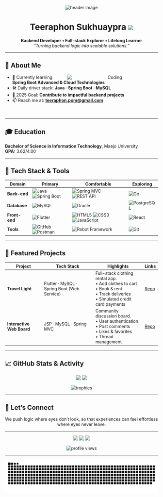 <!-- Banner / Cover -->
<p align="center">
  <img src="https://capsule-render.vercel.app/api?type=waving&color=0:00b4db,100:0083b0&height=230&section=header&text=Backend%20Developer&fontSize=45&fontColor=ffffff&animation=fadeIn&fontAlignY=40" alt="header image" />
</p>

<h1 align="center">Teeraphon Sukhuaypra</span> <img height="30" src="https://em-content.zobj.net/thumbs/120/apple/354/waving-hand_1f44b.png" /></h1>

<p align="center">
  <strong>Backend Developer • Full-stack Explorer • Lifelong Learner</strong><br/>
  <em>“Turning backend logic into scalable solutions.”</em>
</p>

---

## 🚀 About Me
<p align="center">
  <img align="right" alt="Coding" width="300" src="https://media.giphy.com/media/qgQUggAC3Pfv687qPC/giphy.gif" />
</p>

- 🌱 Currently learning **Spring Boot Advanced & Cloud Technologies**  
- 🛠 Daily driver stack: **Java · Spring Boot · MySQL**  
- 🎯 2025 Goal: **Contribute to impactful backend projects**  
- 📫 Reach me at: **teeraphon.pom@gmail.com**

<br clear="right"/>

---

## 🎓 Education
**Bachelor of Science in Information Technology**, Maejo University  
**GPA:** 3.62/4.00

---

## 🧰 Tech Stack & Tools
<div align="center">

| **Domain**   | **Primary** | **Comfortable** | **Exploring** |
|--------------|-------------|-----------------|---------------|
| **Back-end** | ![Java](https://img.shields.io/badge/Java-007396?logo=java&logoColor=white) ![Spring Boot](https://img.shields.io/badge/SpringBoot-6DB33F?logo=springboot&logoColor=white) | ![Spring MVC](https://img.shields.io/badge/SpringMVC-6DB33F?logo=spring&logoColor=white) ![REST API](https://img.shields.io/badge/REST_API-02569B?logo=fastapi&logoColor=white) | ![Go](https://img.shields.io/badge/Go-00ADD8?logo=go&logoColor=white) |
| **Database** | ![MySQL](https://img.shields.io/badge/MySQL-4479A1?logo=mysql&logoColor=white) | ![Oracle](https://img.shields.io/badge/Oracle-F80000?logo=oracle&logoColor=white) | ![PostgreSQL](https://img.shields.io/badge/PostgreSQL-4169E1?logo=postgresql&logoColor=white) |
| **Front-end**| ![Flutter](https://img.shields.io/badge/Flutter-02569B?logo=flutter&logoColor=white) | ![HTML5](https://img.shields.io/badge/HTML5-E34F26?logo=html5&logoColor=white) ![CSS3](https://img.shields.io/badge/CSS3-1572B6?logo=css3&logoColor=white) ![JavaScript](https://img.shields.io/badge/JavaScript-F7DF1E?logo=javascript&logoColor=black) | ![React](https://img.shields.io/badge/React-20232A?logo=react&logoColor=61DAFB) |
| **Tools**    | ![GitHub](https://img.shields.io/badge/GitHub-181717?logo=github&logoColor=white) ![Postman](https://img.shields.io/badge/Postman-FF6C37?logo=postman&logoColor=white) | ![Robot Framework](https://img.shields.io/badge/RobotFramework-000000?logo=robotframework&logoColor=white) | ![Git](https://img.shields.io/badge/Git-F05032?logo=git&logoColor=white) |

</div>

---

## 📌 Featured Projects
<div align="center">

| **Project** | **Tech Stack** | **Highlights** | **Links** |
|-------------|----------------|----------------|-----------|
| **Travel Light** | Flutter · MySQL · Spring Boot (Web Service) | Full-stack clothing rental app. <br/>• Add clothes to cart <br/>• Book & rent <br/>• Track deliveries <br/>• Simulated credit card payments | [Repo](https://github.com/PomTeeraphon/Project_App_Travel_LIght) |
| **Interactive Web Board** | JSP · MySQL · Spring MVC | Community discussion board. <br/>• User authentication <br/>• Post comments <br/>• Likes & favorites <br/>• Thread management | [Repo](⟪url⟫) |

</div>

---

## 📈 GitHub Stats & Activity
<div align="center">
  <img height="170" src="https://github-readme-stats.vercel.app/api?username=teeraphonpom&show_icons=true&hide_border=true&theme=tokyonight" />
  <img height="170" src="https://github-readme-stats.vercel.app/api/top-langs/?username=teeraphonpom&layout=compact&hide_border=true&theme=tokyonight" />
</div>

<p align="center">
  <img src="https://github-profile-trophy.vercel.app/?username=teeraphonpom&theme=tokyonight&no-frame=true&margin-w=10&margin-h=10&row=1" alt="trophies"/>
</p>

---

## 🤝 Let’s Connect
<div align="center">
  We push logic where eyes don’t look, so that experiences can feel effortless where eyes never leave.
</div>

---

<p align="center">
  <a href="mailto:teeraphon.pom@gmail.com"><img src="https://img.shields.io/badge/-Gmail-D14836?style=for-the-badge&logo=gmail&logoColor=white"></a>
  <a href="https://instagram.com/pomtrp_"><img src="https://img.shields.io/badge/-Instagram-E4405F?style=for-the-badge&logo=instagram&logoColor=white"></a>
  <a href="https://facebook.com/teeraphon.sukhuaypra"><img src="https://img.shields.io/badge/-Facebook-1877F2?style=for-the-badge&logo=facebook&logoColor=white"></a>
</p>

<p align="center">
  <img src="https://komarev.com/ghpvc/?username=teeraphonpom&style=flat-square&color=blue" alt="profile views"/>
</p>

---

<p align="center">
  <img src="https://raw.githubusercontent.com/Platane/snk/output/github-contribution-grid-snake.svg" alt="snake animation"/>
</p>
